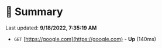 # 📖 Summary
Last updated: **9/18/2022, 7:35:19 AM**

- `GET` [https://google.com](https://google.com) - **Up** (140ms)
